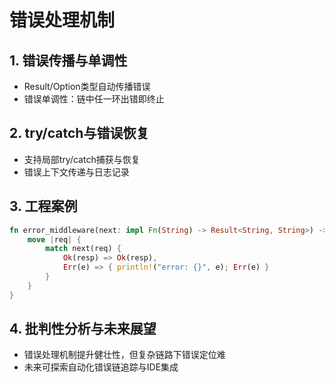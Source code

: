 # 错误处理机制

## 1. 错误传播与单调性

- Result/Option类型自动传播错误
- 错误单调性：链中任一环出错即终止

## 2. try/catch与错误恢复

- 支持局部try/catch捕获与恢复
- 错误上下文传递与日志记录

## 3. 工程案例

```rust
fn error_middleware(next: impl Fn(String) -> Result<String, String>) -> impl Fn(String) -> Result<String, String> {
    move |req| {
        match next(req) {
            Ok(resp) => Ok(resp),
            Err(e) => { println!("error: {}", e); Err(e) }
        }
    }
}
```

## 4. 批判性分析与未来展望

- 错误处理机制提升健壮性，但复杂链路下错误定位难
- 未来可探索自动化错误链追踪与IDE集成
